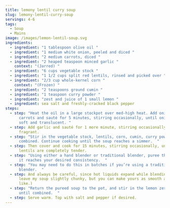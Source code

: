 ```yaml
---
title: lemony lentil curry soup
slug: lemony-lentil-curry-soup
servings: 4-6
tags:
  - Soup
  - Mains
image: /images/lemon-lentil-soup.svg
ingredients:
  - ingredient: "1 tablespoon olive oil "
  - ingredient: "1 medium white onion, peeled and diced "
  - ingredient: "2 medium carrots, diced "
  - ingredient: "2 heaped teaspoon minced garlic "
    context: "(Jarred) "
  - ingredient: "6 cups vegetable stock "
  - ingredient: "1 1/2 cups split red lentils, rinsed and picked over "
  - ingredient: "2/3 cup whole-kernel corn "
    context: "(Frozen) "
  - ingredient: "2 teaspoons ground cumin "
  - ingredient: "1 teaspoon curry powder "
  - ingredient: "zest and juice of 1 small lemon "
  - ingredient: sea salt and freshly-cracked black pepper
steps:
  - step: "Heat the oil in a large stockpot over med-high heat. Add onion and
      carrots and sauté for 5 minutes, stirring occasionally, until onions are
      soft and translucent. "
  - step: Add garlic and sauté for 1 more minute, stirring occasionally, until
      fragrant.
  - step: "Stir in the vegetable stock, lentils, corn, cumin, curry powder until
      combined. Continue cooking until the soup reaches a simmer.  "
  - step: Then cover and cook for 15 minutes, stirring occasionally, until the
      lentils are completely tender.
  - step: "Using either a hand blender or traditional blender, puree the soup until
      it reaches your desired consistency.  "
  - step: "You may need to do this in batches if you’re using a traditional
      blender.  "
  - step: And always be careful, since hot liquids expand while blending. (I like to
      leave my soup slightly chunky, but you can make yours as smooth as you’d
      like.)
  - step: "Return the pureed soup to the pot, and stir in the lemon zest and juice
      until combined.  "
  - step: Serve warm. Top with salt and pepper if desired.
---
```

